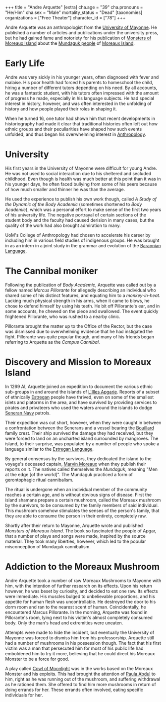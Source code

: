 +++
title = "Andre Arquette"
[extra]
cha.age = "39"
cha.pronouns = "He/Him"
cha.sex = "Male"
mortality_status = "Dead"
[taxonomies]
organizations = ["Free Theater"]
character_id = ["78"]
+++

Andre Arquette was an anthropologist from the [University of Mayonne](@/organizations/university-of-mayonne.md). 
He published a number of articles and publications under the university press, but he had gained fame and 
notoriety for his publication of [Monsters of Moreaux Island](@/misc/monsters-of-moreaux-island.md) about the 
[Mundaguk people](@/ethnicities/mundaguk.md) of [Moreaux Island](@/locations/moreaux-island.md).

# Early Life
Andre was very sickly in his younger years, often diagnosed with fever and malaise. His poor health had
forced his parents to homeschool the child, hiring a number of different tutors depending on his need.
By all accounts, he was a fantastic student, with his tutors often impressed with the amount of progress
he made, especially in his language subjects. He had special interest in history, however, and was often
interested in the unfolding of history and how people played their roles in shaping it.

When he turned 16, one tutor had shown him that recent developments in historiography had made it clear
that traditional histories often left out how ethnic groups and their peculiarities have shaped how such
events unfolded, and thus began his overwhelming interest in [Anthropology](https://en.wikipedia.org/wiki/Anthropology).

# University
His first years in the University of Mayonne were difficult for young Andre. He was not used to social interaction
due to his sheltered and secluded childhood. Even though is health was much better at this point than it was in his
younger days, he often faced bullying from some of his peers because of how much smaller and thinner he was than the average.

He used the experience to publish his own work though, called _A Study of the Dynamic of the Body Academic_ (sometimes
shortened to _Body Academic_), which was a personal effort to make sense of the first two years of his university life. 
The negative portrayal of certain sections of the student body and the faculty had caused derision in many cases, 
but the quality of the work had also brought admiration to many.

UoM's College of Anthropology had chosen to accelerate his career by including him in various field studies of indigenous
groups. He was brought in as an intern in a joint study in the grammar and evolution of the 
[Baraonian Language](@/languages/baraonian.md).

# The Cannibal moniker
Following the publication of _Body Academic_, Arquette was called out by a fellow named _Marcus Pillorante_ for allegedly describing
an individual who shared some of his distinct features, and equating him to a _monkey-in-heat_. Lacking much physical strength in
his arms, when it came to blows, he chose to defend himself by using his teeth. He bit off Pillorante's ear, and in some accounts,
he chewed on the piece and swallowed. The event quickly frightened Pillorante, who was rushed to a nearby clinic.

Pillorante brought the matter up to the Office of the Rector, but the case was dismissed due to overwhelming evidence that he had
instigated the fight. Pillorante was quite popular though, and many of his friends began referring to Arquette as the _Campus Cannibal_.

# Discovery and Mission to Moreaux Island
In 1269 AI, Arquette joined an expedition to document the various ethnic sub-groups in and around the islands of [L'Illes Apgarie](@/locations/l-illes-apgarie.md).
Reports of a subset of ethnically [Estregan](@/ethnicities/estregan.md) people have thrived, even on some of the smallest islets and platorms in the area, and have
survived by providing services to pirates and privateers who used the waters around the islands to dodge [Seneran Navy](@/organizations/seneran-navy.md) patrols.

Their expedition was cut short, however, when they were caught in between a confrontation between the Senerans and a vessel bearing the 
[Bouillard](@/organizations/bouillard.md) family crest. Their ship survived the damage they had received, but they were forced to land on an uncharted
island surrounded by mangroves. The island, to their surprise, was populated by a number of people who spoke a language similar to the 
[Estregan Language](@/languages/estregan.md).

By general consensus by the survivors, they dedicated the island to the voyage's deceased captain, [Marvin Moreaux](@/characters/marvin-moreaux.md) when
they publish their reports on it. The natives called themselves the _Mundaguk_, meaning "Men at the edge \[of the world\]". The Mundaguk practiced a
form of gerontophagic ritual cannibalism.

The ritual is undergone when an individual member of the community reaches a certain age, and is without obvious signs of disease. First the island shamans prepare a
certain mushroom, called the Moreaux mushroom by the survivors, to be consumed by the family members of said individual. This mushroom somehow
stimulates the senses of the person's family, that they are able to consume the person in their entirety, completely raw.

Shortly after their return to Mayonne, Arquette wrote and published _Monsters of Moreaux Island_. The book so fascinated the people of Apgar, that a number
of plays and songs were made, inspired by the source material. They took many liberties, however, which led to the popular misconception of Mundaguk cannibalism.

# Addiction to the Moreaux Mushroom
Andre Arquette took a number of raw Moreaux Mushrooms to Mayonne with him, with the intention of further research on its effects. Upon his return however,
he was beset by curiosity, and decided to eat one raw. Its effects were immediate. His muscles bulged to unbelievable proportions, and his appetite for
human flesh was uncontrollable. He destroyed the door to his dorm room and ran to the nearest scent of human. Coincidentally, he encountered Marcus Pillorante.
In the morning, Arquette was found in Pillorante's room, lying next to his victim's almost completely consumed body. Only the man's head and extremities
were uneaten.

Attempts were made to hide the incident, but eventually the University of Mayonne was forced to dismiss him from his professorship. Arquette still had a number
of mushrooms in his possession though. The fact that his first victim was a man that persecuted him for most of his public life had emboldened him to
try it more, believing that he could direct his Moreaux Monster to be a force for good.

A play called [Cowl of Moonlight](@/misc/cowl-of-the-moonlight.md) was in the works based on the Moreaux Monster and his exploits. This had brought the
attention of [Paula Abdul](@/characters/paula-abdul.md) to him, right as he was running out of the mushroom, and suffering withdrawal as he rationed them.
She offered to find him more mushrooms in return of doing errands for her. These errands often involved, eating specific individuals for her.